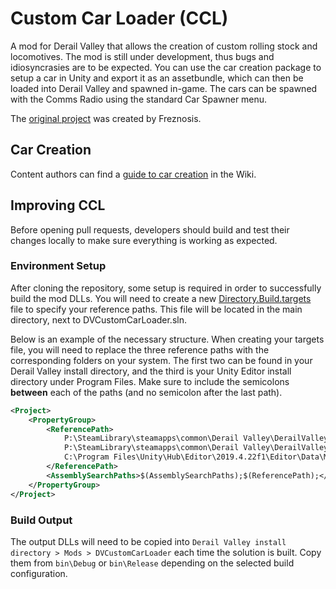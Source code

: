 # Custom Car Loader (CCL)

A mod for Derail Valley that allows the creation of custom rolling stock and locomotives. The mod is still under development, thus bugs and idiosyncrasies are to be expected. You can use the car creation package to setup a car in Unity and export it as an assetbundle, which can then be loaded into Derail Valley and spawned in-game. The cars can be spawned with the Comms Radio using the standard Car Spawner menu.

The [original project](https://github.com/Freznosis/DVCustomCarLoader) was created by Freznosis.

## Car Creation

Content authors can find a [guide to car creation](https://github.com/katycat5e/DVCustomCarLoader/wiki) in the Wiki.

## Improving CCL

Before opening pull requests, developers should build and test their changes locally to make sure everything is working as expected.

### Environment Setup

After cloning the repository, some setup is required in order to successfully build the mod DLLs. You will need to create a new [Directory.Build.targets](https://learn.microsoft.com/en-us/visualstudio/msbuild/customize-your-build?view=vs-2022) file to specify your reference paths. This file will be located in the main directory, next to DVCustomCarLoader.sln.

Below is an example of the necessary structure. When creating your targets file, you will need to replace the three reference paths with the corresponding folders on your system. The first two can be found in your Derail Valley install directory, and the third is your Unity Editor install directory under Program Files. Make sure to include the semicolons **between** each of the paths (and no semicolon after the last path).
```xml
<Project>
	<PropertyGroup>
		<ReferencePath>
			P:\SteamLibrary\steamapps\common\Derail Valley\DerailValley_Data\Managed\;
			P:\SteamLibrary\steamapps\common\Derail Valley\DerailValley_Data\Managed\UnityModManager\;
			C:\Program Files\Unity\Hub\Editor\2019.4.22f1\Editor\Data\Managed
		</ReferencePath>
		<AssemblySearchPaths>$(AssemblySearchPaths);$(ReferencePath);</AssemblySearchPaths>
	</PropertyGroup>
</Project>
```

### Build Output

The output DLLs will need to be copied into `Derail Valley install directory > Mods > DVCustomCarLoader` each time the solution is built. Copy them from `bin\Debug` or `bin\Release` depending on the selected build configuration.
